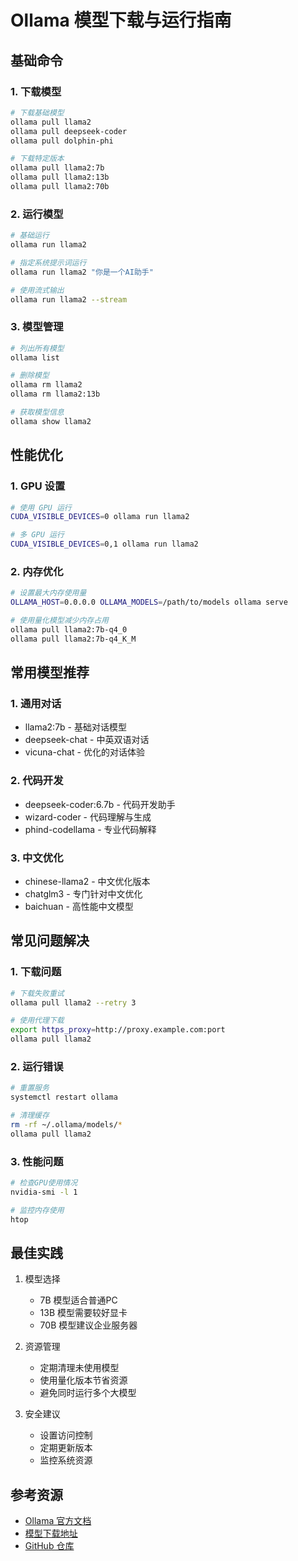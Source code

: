# Ollama 模型下载与运行指南

## 基础命令

### 1. 下载模型
```bash
# 下载基础模型
ollama pull llama2
ollama pull deepseek-coder
ollama pull dolphin-phi

# 下载特定版本
ollama pull llama2:7b
ollama pull llama2:13b
ollama pull llama2:70b
```

### 2. 运行模型
```bash
# 基础运行
ollama run llama2

# 指定系统提示词运行
ollama run llama2 "你是一个AI助手"

# 使用流式输出
ollama run llama2 --stream
```

### 3. 模型管理
```bash
# 列出所有模型
ollama list

# 删除模型
ollama rm llama2
ollama rm llama2:13b

# 获取模型信息
ollama show llama2
```

## 性能优化

### 1. GPU 设置
```bash
# 使用 GPU 运行
CUDA_VISIBLE_DEVICES=0 ollama run llama2

# 多 GPU 运行
CUDA_VISIBLE_DEVICES=0,1 ollama run llama2
```

### 2. 内存优化
```bash
# 设置最大内存使用量
OLLAMA_HOST=0.0.0.0 OLLAMA_MODELS=/path/to/models ollama serve

# 使用量化模型减少内存占用
ollama pull llama2:7b-q4_0
ollama pull llama2:7b-q4_K_M
```

## 常用模型推荐

### 1. 通用对话
- llama2:7b - 基础对话模型
- deepseek-chat - 中英双语对话
- vicuna-chat - 优化的对话体验

### 2. 代码开发
- deepseek-coder:6.7b - 代码开发助手
- wizard-coder - 代码理解与生成
- phind-codellama - 专业代码解释

### 3. 中文优化
- chinese-llama2 - 中文优化版本
- chatglm3 - 专门针对中文优化
- baichuan - 高性能中文模型

## 常见问题解决

### 1. 下载问题
```bash
# 下载失败重试
ollama pull llama2 --retry 3

# 使用代理下载
export https_proxy=http://proxy.example.com:port
ollama pull llama2
```

### 2. 运行错误
```bash
# 重置服务
systemctl restart ollama

# 清理缓存
rm -rf ~/.ollama/models/*
ollama pull llama2
```

### 3. 性能问题
```bash
# 检查GPU使用情况
nvidia-smi -l 1

# 监控内存使用
htop
```

## 最佳实践

1. 模型选择
   - 7B 模型适合普通PC
   - 13B 模型需要较好显卡
   - 70B 模型建议企业服务器

2. 资源管理
   - 定期清理未使用模型
   - 使用量化版本节省资源
   - 避免同时运行多个大模型

3. 安全建议
   - 设置访问控制
   - 定期更新版本
   - 监控系统资源

## 参考资源

- [Ollama 官方文档](https://ollama.ai/docs)
- [模型下载地址](https://ollama.ai/library)
- [GitHub 仓库](https://github.com/ollama/ollama)
